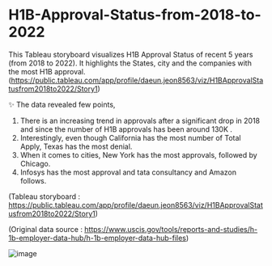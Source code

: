 # H1B-Approval-Status-from-2018-to-2022

This Tableau storyboard visualizes H1B Approval Status of recent 5 years (from 2018 to 2022). It highlights the States, city and the companies with the most H1B approval. 
(https://public.tableau.com/app/profile/daeun.jeon8563/viz/H1BApprovalStatusfrom2018to2022/Story1)

✨ The data revealed few points,

1. There is an increasing trend in approvals after a significant drop in 2018 and since the number of H1B approvals has been around 130K .
2. Interestingly, even though California has the most number of Total Apply, Texas has the most denial.
3. When it comes to cities, New York has the most approvals, followed by Chicago.
4. Infosys has the most approval and tata consultancy and Amazon follows.

(Tableau storyboard : https://public.tableau.com/app/profile/daeun.jeon8563/viz/H1BApprovalStatusfrom2018to2022/Story1)

(Original data source : https://www.uscis.gov/tools/reports-and-studies/h-1b-employer-data-hub/h-1b-employer-data-hub-files)

![image](https://github.com/CindyJeon/H1B-Approval-Status-from-2018-to-2022/assets/157195682/180600ff-65a3-4266-8cd1-16d56e9f0ba6)
